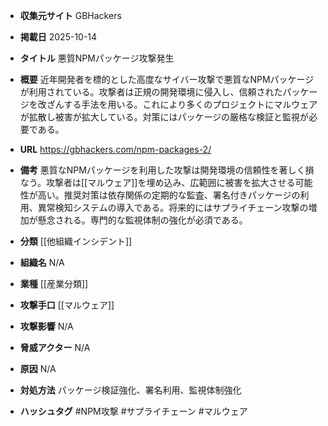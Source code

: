 - **収集元サイト**
GBHackers

- **掲載日**
2025-10-14

- **タイトル**
悪質NPMパッケージ攻撃発生

- **概要**
近年開発者を標的とした高度なサイバー攻撃で悪質なNPMパッケージが利用されている。攻撃者は正規の開発環境に侵入し、信頼されたパッケージを改ざんする手法を用いる。これにより多くのプロジェクトにマルウェアが拡散し被害が拡大している。対策にはパッケージの厳格な検証と監視が必要である。

- **URL**
https://gbhackers.com/npm-packages-2/

- **備考**
悪質なNPMパッケージを利用した攻撃は開発環境の信頼性を著しく損なう。攻撃者は[[マルウェア]]を埋め込み、広範囲に被害を拡大させる可能性が高い。推奨対策は依存関係の定期的な監査、署名付きパッケージの利用、異常検知システムの導入である。将来的にはサプライチェーン攻撃の増加が懸念される。専門的な監視体制の強化が必須である。

- **分類**
[[他組織インシデント]]

- **組織名**
N/A

- **業種**
[[産業分類]]

- **攻撃手口**
[[マルウェア]]

- **攻撃影響**
N/A

- **脅威アクター**
N/A

- **原因**
N/A

- **対処方法**
パッケージ検証強化、署名利用、監視体制強化

- **ハッシュタグ**
#NPM攻撃 #サプライチェーン #マルウェア
